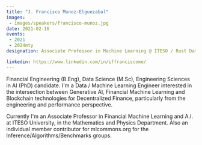 ```yaml
---
title: "J. Francisco Munoz-Elguezabal"
images:
 - images/speakers/francisco-munoz.jpg
date: 2021-02-16
events:
 - 2021
 - 2024mty
designation: Associate Professor in Machine Learning @ ITESO / Rust Data & ML Engineer @ IteraLabs.ai

linkedin: https://www.linkedin.com/in/iffranciscome/
---
```


Financial Engineering (B.Eng), Data Science (M.Sc), Engineering Sciences in AI (PhD) candidate. I'm a Data / Machine Learning Engineer interested in the intersection between Generative AI, Financial Machine Learning and Blockchain technologies for Decentralized Finance, particularly from the engineering and performance perspective. 

Currently I'm an Associate Professor in Financial Machine Learning and A.I. at ITESO University, in the Mathematics and Physics Department. Also an individual member contributor for mlcommons.org for the Inference/Algorithms/Benchmarks groups.